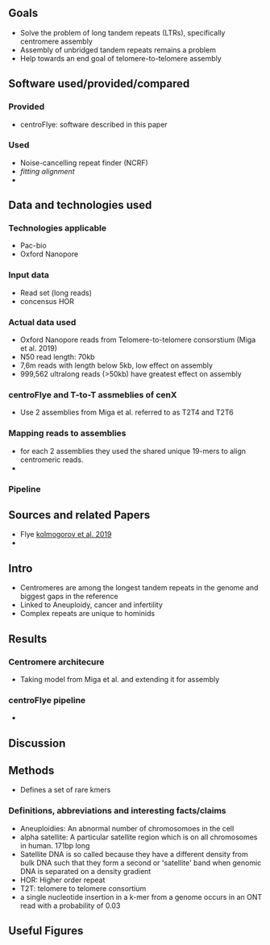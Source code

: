 
## Goals
 - Solve the problem of long tandem repeats (LTRs), specifically centromere assembly
 - Assembly of unbridged tandem repeats remains a problem
 - Help towards an end goal of telomere-to-telomere assembly

## Software used/provided/compared

### Provided
 - centroFlye: software described in this paper
 
### Used
 - Noise-cancelling repeat finder (NCRF)
 - *fitting alignment*
 - 
 
## Data and technologies used
### Technologies applicable
- Pac-bio
- Oxford Nanopore 

### Input data
- Read set (long reads)
- concensus HOR

### Actual data used
 - Oxford Nanopore reads from Telomere-to-telomere consorstium (Miga et al. 2019)
 - N50 read length: 70kb
 - 7,6m reads with length below 5kb, low effect on assembly
 - 999,562 ultralong reads (>50kb) have greatest effect on assembly
 
### centroFlye and T-to-T assmeblies of cenX
 - Use 2 assemblies from Miga et al. referred to as T2T4 and T2T6

### Mapping reads to assemblies
 - for each 2 assemblies they used the shared unique 19-mers to align centromeric reads.
 - 
 
 
### Pipeline

## Sources and related Papers
 - Flye [kolmogorov et al. 2019](https://www.nature.com/articles/s41587-019-0072-8)
 - 

## Intro
- Centromeres are among the longest tandem repeats in the genome and biggest gaps in the reference
- Linked to Aneuploidy, cancer and infertility
- Complex repeats are unique to hominids


## Results

### Centromere architecure
- Taking model from Miga et al. and extending it for assembly

### centroFlye pipeline
- 

## Discussion

## Methods

- Defines a set of rare kmers

### Definitions, abbreviations and interesting facts/claims
 - Aneuploidies: An abnormal number of chromosomoes in the cell
 - alpha satellite: A particular satellite region which is on all chromosomes in human. 171bp long
 - Satellite DNA is so called because they have a different density from bulk DNA such that they form a second or 'satellite' band when genomic DNA is separated on a density gradient
 - HOR: Higher order repeat
 - T2T: telomere to telomere consortium
 - a single nucleotide insertion in a k-mer from a genome occurs in an ONT read with a probability of 0.03 


## Useful Figures
